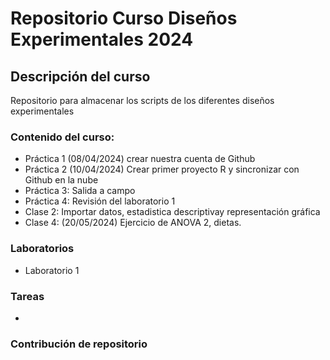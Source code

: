 # Repositorio Curso Diseños Experimentales 2024

## Descripción del curso

Repositorio para almacenar los scripts de los diferentes diseños experimentales

### Contenido del curso:

+ Práctica 1 (08/04/2024) crear nuestra cuenta de Github
+ Práctica 2 (10/04/2024) Crear primer proyecto R y sincronizar con Github en la nube
+ Práctica 3: Salida a campo
+ Práctica 4: Revisión del laboratorio 1
+ Clase 2: Importar datos, estadistica descriptivay representación gráfica
+ Clase 4: (20/05/2024) Ejercicio de ANOVA 2, dietas.

### Laboratorios
+ Laboratorio 1
  
### Tareas
+ 

### Contribución de repositorio

